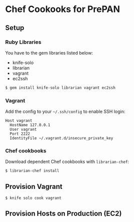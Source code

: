 # Chef Cookooks for PrePAN

## Setup

### Ruby Libraries

You have to the gem libraries listed below:

  * knife-solo
  * librarian
  * vagrant
  * ec2ssh

```sh
$ gem install knife-solo librarian vagrant ec2ssh
```

### Vagrant

Add the config to your `~/.ssh/config` to enable SSH login:

```
Host vagrant
  HostName 127.0.0.1
  User vagrant
  Port 2222
  IdentityFile ~/.vagrant.d/insecure_private_key
```

### Chef cookbooks

Download dependent Chef cookbooks with `librarian-chef`:

```sh
$ librarian-chef install
```

## Provision Vagrant

```sh
$ knife solo cook vagrant
```

## Provision Hosts on Production (EC2)

